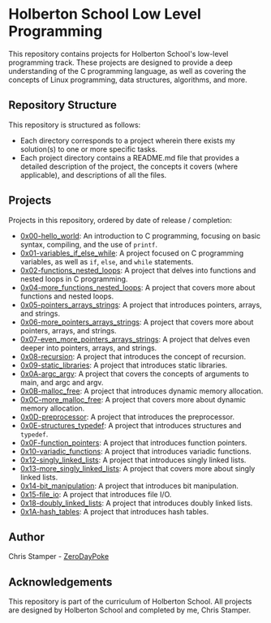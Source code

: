 # Holberton School Low Level Programming

This repository contains projects for Holberton School's low-level programming track. These projects are designed to provide a deep understanding of the C programming language, as well as covering the concepts of Linux programming, data structures, algorithms, and more.

## Repository Structure

This repository is structured as follows:

- Each directory corresponds to a project wherein there exists my solution(s) to one or more specific tasks.
- Each project directory contains a README.md file that provides a detailed description of the project, the concepts it covers (where applicable), and descriptions of all the files.

## Projects

Projects in this repository, ordered by date of release / completion:

- [0x00-hello_world](0x00-hello_world): An introduction to C programming, focusing on basic syntax, compiling, and the use of `printf`.
- [0x01-variables_if_else_while](0x01-variables_if_else_while): A project focused on C programming variables, as well as `if`, `else`, and `while` statements.
- [0x02-functions_nested_loops](0x02-functions_nested_loops): A project that delves into functions and nested loops in C programming.
- [0x04-more_functions_nested_loops](0x04-more_functions_nested_loops): A project that covers more about functions and nested loops.
- [0x05-pointers_arrays_strings](0x05-pointers_arrays_strings): A project that introduces pointers, arrays, and strings.
- [0x06-more_pointers_arrays_strings](0x06-pointers_arrays_strings): A project that covers more about pointers, arrays, and strings.
- [0x07-even_more_pointers_arrays_strings](0x07-pointers_arrays_strings): A project that delves even deeper into pointers, arrays, and strings.
- [0x08-recursion](0x08-recursion): A project that introduces the concept of recursion.
- [0x09-static_libraries](0x09-static_libraries): A project that introduces static libraries.
- [0x0A-argc_argv](0x0A-argc_argv): A project that covers the concepts of arguments to main, and argc and argv.
- [0x0B-malloc_free](0x0B-malloc_free): A project that introduces dynamic memory allocation.
- [0x0C-more_malloc_free](0x0C-more_malloc_free): A project that covers more about dynamic memory allocation.
- [0x0D-preprocessor](0x0D-preprocessor): A project that introduces the preprocessor.
- [0x0E-structures_typedef](0x0E-structures_typedef): A project that introduces structures and `typedef`.
- [0x0F-function_pointers](0x0F-function_pointers): A project that introduces function pointers.
- [0x10-variadic_functions](0x10-variadic_functions): A project that introduces variadic functions.
- [0x12-singly_linked_lists](0x12-singly_linked_lists): A project that introduces singly linked lists.
- [0x13-more_singly_linked_lists](0x13-more_singly_linked_lists): A project that covers more about singly linked lists.
- [0x14-bit_manipulation](0x14-bit_manipulation): A project that introduces bit manipulation.
- [0x15-file_io](0x15-file_io): A project that introduces file I/O.
- [0x18-doubly_linked_lists](0x18-doubly_linked_lists): A project that introduces doubly linked lists.
- [0x1A-hash_tables](0x1A-hash_tables): A project that introduces hash tables.

## Author

Chris Stamper - [ZeroDayPoke](https://github.com/ZeroDayPoke)

## Acknowledgements

This repository is part of the curriculum of Holberton School. All projects are designed by Holberton School and completed by me, Chris Stamper.
